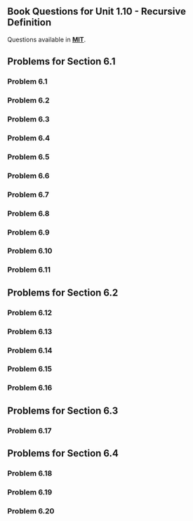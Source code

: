 ## Book Questions for Unit 1.10 - Recursive Definition

Questions available in [**MIT**](https://openlearninglibrary.mit.edu/assets/courseware/v1/c6cc62b2c9146170a0dcf2923e6f286c/asset-v1:OCW+6.042J+2T2019+type@asset+block/MIT6_042JS15_Session10.pdf).

## Problems for Section 6.1

### Problem 6.1

### Problem 6.2

### Problem 6.3

### Problem 6.4

### Problem 6.5

### Problem 6.6

### Problem 6.7

### Problem 6.8

### Problem 6.9

### Problem 6.10

### Problem 6.11

## Problems for Section 6.2

### Problem 6.12

### Problem 6.13

### Problem 6.14

### Problem 6.15

### Problem 6.16

## Problems for Section 6.3

### Problem 6.17

## Problems for Section 6.4

### Problem 6.18

### Problem 6.19

### Problem 6.20